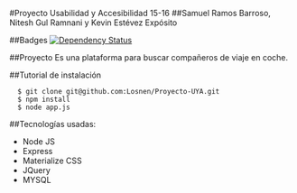 #Proyecto Usabilidad y Accesibilidad 15-16
##Samuel Ramos Barroso, Nitesh Gul Ramnani y Kevin Estévez Expósito

##Badges
[![Dependency Status](https://david-dm.org/losnen/Proyecto-UYA.svg)](https://david-dm.org/losnen/Proyecto-UYA)

##Proyecto
Es una plataforma para buscar compañeros de viaje en coche.

##Tutorial de instalación
```
  $ git clone git@github.com:Losnen/Proyecto-UYA.git
  $ npm install
  $ node app.js
```

##Tecnologías usadas:
* Node JS
* Express
* Materialize CSS
* JQuery
* MYSQL
